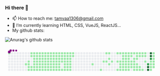 ### Hi there 👋

<!--
**owentr1369/owentr1369** is a ✨ _special_ ✨ repository because its `README.md` (this file) appears on your GitHub profile.

Here are some ideas to get you started:

- 🔭 I’m currently working on ...
- 🌱 I’m currently learning ...
- 👯 I’m looking to collaborate on ...
- 🤔 I’m looking for help with ...
- 💬 Ask me about ...
- 📫 How to reach me: ...
- 😄 Pronouns: ...
- ⚡ Fun fact: ...
-->
- 📫 How to reach me: tamvaa1306@gmail.com
- 🌱 I’m currently learning HTML, CSS, VueJS, ReactJS...
- My github stats:


![Anurag's github stats](https://github-readme-stats.vercel.app/api?username=owentr1369&theme=radical)

<svg viewBox="-16 -32 880 192" width="880" height="192" xmlns="http://www.w3.org/2000/svg"><desc>Generated with https://github.com/Platane/snk</desc><style>@keyframes c0{.28%{fill:var(--c1)}.3%,to{fill:var(--ce)}}@keyframes c1{30.02%{fill:var(--c1)}30.04%,to{fill:var(--ce)}}@keyframes c2{29.44%{fill:var(--c1)}29.46%,to{fill:var(--ce)}}@keyframes c3{29.14%{fill:var(--c1)}29.16%,to{fill:var(--ce)}}@keyframes c4{28.85%{fill:var(--c1)}28.87%,to{fill:var(--ce)}}@keyframes c5{30.89%{fill:var(--c1)}30.91%,to{fill:var(--ce)}}@keyframes c6{2.61%{fill:var(--c1)}2.63%,to{fill:var(--ce)}}@keyframes c7{11.65%{fill:var(--c1)}11.67%,to{fill:var(--ce)}}@keyframes c8{28.56%{fill:var(--c1)}28.58%,to{fill:var(--ce)}}@keyframes c9{31.19%{fill:var(--c1)}31.21%,to{fill:var(--ce)}}@keyframes ca{2.91%{fill:var(--c1)}2.93%,to{fill:var(--ce)}}@keyframes cb{11.36%{fill:var(--c1)}11.38%,to{fill:var(--ce)}}@keyframes cc{12.23%{fill:var(--c1)}12.25%,to{fill:var(--ce)}}@keyframes cd{20.11%{fill:var(--c1)}20.13%,to{fill:var(--ce)}}@keyframes ce{20.4%{fill:var(--c1)}20.42%,to{fill:var(--ce)}}@keyframes cf{28.27%{fill:var(--c1)}28.29%,to{fill:var(--ce)}}@keyframes cg{31.48%{fill:var(--c1)}31.5%,to{fill:var(--ce)}}@keyframes ch{3.2%{fill:var(--c1)}3.22%,to{fill:var(--ce)}}@keyframes ci{11.07%{fill:var(--c1)}11.09%,to{fill:var(--ce)}}@keyframes cj{12.53%{fill:var(--c1)}12.55%,to{fill:var(--ce)}}@keyframes ck{19.82%{fill:var(--c1)}19.84%,to{fill:var(--ce)}}@keyframes cl{20.69%{fill:var(--c1)}20.71%,to{fill:var(--ce)}}@keyframes cm{27.98%{fill:var(--c1)}28%,to{fill:var(--ce)}}@keyframes cn{31.77%{fill:var(--c1)}31.79%,to{fill:var(--ce)}}@keyframes co{3.49%{fill:var(--c1)}3.51%,to{fill:var(--ce)}}@keyframes cp{10.78%{fill:var(--c1)}10.8%,to{fill:var(--ce)}}@keyframes cq{12.82%{fill:var(--c1)}12.84%,to{fill:var(--ce)}}@keyframes cr{19.52%{fill:var(--c1)}19.54%,to{fill:var(--ce)}}@keyframes cs{20.98%{fill:var(--c1)}21%,to{fill:var(--ce)}}@keyframes ct{27.69%{fill:var(--c1)}27.71%,to{fill:var(--ce)}}@keyframes cu{32.06%{fill:var(--c1)}32.08%,to{fill:var(--ce)}}@keyframes cv{3.78%{fill:var(--c1)}3.8%,to{fill:var(--ce)}}@keyframes cw{10.49%{fill:var(--c1)}10.51%,to{fill:var(--ce)}}@keyframes cx{13.11%{fill:var(--c1)}13.13%,to{fill:var(--ce)}}@keyframes cy{19.23%{fill:var(--c1)}19.25%,to{fill:var(--ce)}}@keyframes cz{21.27%{fill:var(--c1)}21.29%,to{fill:var(--ce)}}@keyframes c10{27.4%{fill:var(--c1)}27.42%,to{fill:var(--ce)}}@keyframes c11{32.35%{fill:var(--c1)}32.37%,to{fill:var(--ce)}}@keyframes c12{4.07%{fill:var(--c1)}4.09%,to{fill:var(--ce)}}@keyframes c13{10.19%{fill:var(--c1)}10.21%,to{fill:var(--ce)}}@keyframes c14{13.4%{fill:var(--c1)}13.42%,to{fill:var(--ce)}}@keyframes c15{18.94%{fill:var(--c1)}18.96%,to{fill:var(--ce)}}@keyframes c16{21.56%{fill:var(--c1)}21.58%,to{fill:var(--ce)}}@keyframes c17{27.1%{fill:var(--c1)}27.12%,to{fill:var(--ce)}}@keyframes c18{32.64%{fill:var(--c1)}32.66%,to{fill:var(--ce)}}@keyframes c19{4.36%{fill:var(--c1)}4.38%,to{fill:var(--ce)}}@keyframes c1a{9.9%{fill:var(--c1)}9.92%,to{fill:var(--ce)}}@keyframes c1b{13.69%{fill:var(--c1)}13.71%,to{fill:var(--ce)}}@keyframes c1c{18.65%{fill:var(--c1)}18.67%,to{fill:var(--ce)}}@keyframes c1d{21.86%{fill:var(--c1)}21.88%,to{fill:var(--ce)}}@keyframes c1e{26.81%{fill:var(--c1)}26.83%,to{fill:var(--ce)}}@keyframes c1f{32.93%{fill:var(--c1)}32.95%,to{fill:var(--ce)}}@keyframes c1g{4.65%{fill:var(--c1)}4.67%,to{fill:var(--ce)}}@keyframes c1h{9.61%{fill:var(--c1)}9.63%,to{fill:var(--ce)}}@keyframes c1i{13.98%{fill:var(--c1)}14%,to{fill:var(--ce)}}@keyframes c1j{18.36%{fill:var(--c1)}18.38%,to{fill:var(--ce)}}@keyframes c1k{22.15%{fill:var(--c1)}22.17%,to{fill:var(--ce)}}@keyframes c1l{26.52%{fill:var(--c1)}26.54%,to{fill:var(--ce)}}@keyframes c1m{33.23%{fill:var(--c1)}33.25%,to{fill:var(--ce)}}@keyframes c1n{4.95%{fill:var(--c1)}4.97%,to{fill:var(--ce)}}@keyframes c1o{9.32%{fill:var(--c1)}9.34%,to{fill:var(--ce)}}@keyframes c1p{14.28%{fill:var(--c1)}14.3%,to{fill:var(--ce)}}@keyframes c1q{18.07%{fill:var(--c1)}18.09%,to{fill:var(--ce)}}@keyframes c1r{22.44%{fill:var(--c1)}22.46%,to{fill:var(--ce)}}@keyframes c1s{26.23%{fill:var(--c1)}26.25%,to{fill:var(--ce)}}@keyframes c1t{33.52%{fill:var(--c1)}33.54%,to{fill:var(--ce)}}@keyframes c1u{5.24%{fill:var(--c1)}5.26%,to{fill:var(--ce)}}@keyframes c1v{9.03%{fill:var(--c1)}9.05%,to{fill:var(--ce)}}@keyframes c1w{14.57%{fill:var(--c1)}14.59%,to{fill:var(--ce)}}@keyframes c1x{17.77%{fill:var(--c1)}17.79%,to{fill:var(--ce)}}@keyframes c1y{22.73%{fill:var(--c1)}22.75%,to{fill:var(--ce)}}@keyframes c1z{25.94%{fill:var(--c1)}25.96%,to{fill:var(--ce)}}@keyframes c20{33.81%{fill:var(--c1)}33.83%,to{fill:var(--ce)}}@keyframes c21{5.53%{fill:var(--c1)}5.55%,to{fill:var(--ce)}}@keyframes c22{8.74%{fill:var(--c1)}8.76%,to{fill:var(--ce)}}@keyframes c23{14.86%{fill:var(--c1)}14.88%,to{fill:var(--ce)}}@keyframes c24{17.48%{fill:var(--c1)}17.5%,to{fill:var(--ce)}}@keyframes c25{23.02%{fill:var(--c1)}23.04%,to{fill:var(--ce)}}@keyframes c26{25.65%{fill:var(--c1)}25.67%,to{fill:var(--ce)}}@keyframes c27{34.1%{fill:var(--c1)}34.12%,to{fill:var(--ce)}}@keyframes c28{5.82%{fill:var(--c1)}5.84%,to{fill:var(--ce)}}@keyframes c29{8.44%{fill:var(--c1)}8.46%,to{fill:var(--ce)}}@keyframes c2a{15.15%{fill:var(--c1)}15.17%,to{fill:var(--ce)}}@keyframes c2b{17.19%{fill:var(--c1)}17.21%,to{fill:var(--ce)}}@keyframes c2c{34.39%{fill:var(--c1)}34.41%,to{fill:var(--ce)}}@keyframes c2d{6.11%{fill:var(--c1)}6.13%,to{fill:var(--ce)}}@keyframes c2e{8.15%{fill:var(--c1)}8.17%,to{fill:var(--ce)}}@keyframes c2f{15.44%{fill:var(--c1)}15.46%,to{fill:var(--ce)}}@keyframes c2g{16.9%{fill:var(--c1)}16.92%,to{fill:var(--ce)}}@keyframes c2h{23.61%{fill:var(--c1)}23.63%,to{fill:var(--ce)}}@keyframes c2i{25.06%{fill:var(--c1)}25.08%,to{fill:var(--ce)}}@keyframes c2j{34.68%{fill:var(--c1)}34.7%,to{fill:var(--ce)}}@keyframes c2k{6.4%{fill:var(--c1)}6.42%,to{fill:var(--ce)}}@keyframes c2l{7.86%{fill:var(--c1)}7.88%,to{fill:var(--ce)}}@keyframes c2m{15.73%{fill:var(--c1)}15.75%,to{fill:var(--ce)}}@keyframes c2n{16.61%{fill:var(--c1)}16.63%,to{fill:var(--ce)}}@keyframes c2o{23.9%{fill:var(--c1)}23.92%,to{fill:var(--ce)}}@keyframes c2p{24.77%{fill:var(--c1)}24.79%,to{fill:var(--ce)}}@keyframes c2q{34.98%{fill:var(--c1)}35%,to{fill:var(--ce)}}@keyframes c2r{6.7%{fill:var(--c1)}6.72%,to{fill:var(--ce)}}@keyframes c2s{7.57%{fill:var(--c1)}7.59%,to{fill:var(--ce)}}@keyframes c2t{16.02%{fill:var(--c1)}16.04%,to{fill:var(--ce)}}@keyframes c2u{16.32%{fill:var(--c1)}16.34%,to{fill:var(--ce)}}@keyframes c2v{24.19%{fill:var(--c1)}24.21%,to{fill:var(--ce)}}@keyframes c2w{24.48%{fill:var(--c1)}24.5%,to{fill:var(--ce)}}@keyframes c2x{35.27%{fill:var(--c1)}35.29%,to{fill:var(--ce)}}@keyframes c2y{6.99%{fill:var(--c1)}7.01%,to{fill:var(--ce)}}@keyframes c2z{7.28%{fill:var(--c1)}7.3%,to{fill:var(--ce)}}@keyframes c30{38.18%{fill:var(--c1)}38.2%,to{fill:var(--ce)}}@keyframes c31{74.04%{fill:var(--c1)}74.06%,to{fill:var(--ce)}}@keyframes c32{39.64%{fill:var(--c1)}39.66%,to{fill:var(--ce)}}@keyframes c33{48.97%{fill:var(--c1)}48.99%,to{fill:var(--ce)}}@keyframes c34{39.93%{fill:var(--c1)}39.95%,to{fill:var(--ce)}}@keyframes c35{48.68%{fill:var(--c1)}48.7%,to{fill:var(--ce)}}@keyframes c36{49.84%{fill:var(--c1)}49.86%,to{fill:var(--ce)}}@keyframes c37{50.43%{fill:var(--c1)}50.45%,to{fill:var(--ce)}}@keyframes c38{40.51%{fill:var(--c1)}40.53%,to{fill:var(--ce)}}@keyframes c39{47.8%{fill:var(--c1)}47.82%,to{fill:var(--ce)}}@keyframes c3a{41.1%{fill:var(--c1)}41.12%,to{fill:var(--ce)}}@keyframes c3b{72.29%{fill:var(--c1)}72.31%,to{fill:var(--ce)}}@keyframes c3c{47.51%{fill:var(--c1)}47.53%,to{fill:var(--ce)}}@keyframes c3d{41.39%{fill:var(--c1)}41.41%,to{fill:var(--ce)}}@keyframes c3e{51.59%{fill:var(--c1)}51.61%,to{fill:var(--ce)}}@keyframes c3f{64.71%{fill:var(--c1)}64.73%,to{fill:var(--ce)}}@keyframes c3g{65%{fill:var(--c1)}65.02%,to{fill:var(--ce)}}@keyframes c3h{47.22%{fill:var(--c1)}47.24%,to{fill:var(--ce)}}@keyframes c3i{69.67%{fill:var(--c1)}69.69%,to{fill:var(--ce)}}@keyframes c3j{69.96%{fill:var(--c1)}69.98%,to{fill:var(--ce)}}@keyframes c3k{41.68%{fill:var(--c1)}41.7%,to{fill:var(--ce)}}@keyframes c3l{51.89%{fill:var(--c1)}51.91%,to{fill:var(--ce)}}@keyframes c3m{64.42%{fill:var(--c1)}64.44%,to{fill:var(--ce)}}@keyframes c3n{65.3%{fill:var(--c1)}65.32%,to{fill:var(--ce)}}@keyframes c3o{46.93%{fill:var(--c1)}46.95%,to{fill:var(--ce)}}@keyframes c3p{69.38%{fill:var(--c1)}69.4%,to{fill:var(--ce)}}@keyframes c3q{70.25%{fill:var(--c1)}70.27%,to{fill:var(--ce)}}@keyframes c3r{41.97%{fill:var(--c1)}41.99%,to{fill:var(--ce)}}@keyframes c3s{52.18%{fill:var(--c1)}52.2%,to{fill:var(--ce)}}@keyframes c3t{64.13%{fill:var(--c1)}64.15%,to{fill:var(--ce)}}@keyframes c3u{65.59%{fill:var(--c1)}65.61%,to{fill:var(--ce)}}@keyframes c3v{46.64%{fill:var(--c1)}46.66%,to{fill:var(--ce)}}@keyframes c3w{69.09%{fill:var(--c1)}69.11%,to{fill:var(--ce)}}@keyframes c3x{67.05%{fill:var(--c1)}67.07%,to{fill:var(--ce)}}@keyframes c3y{42.26%{fill:var(--c1)}42.28%,to{fill:var(--ce)}}@keyframes c3z{52.47%{fill:var(--c1)}52.49%,to{fill:var(--ce)}}@keyframes c40{63.84%{fill:var(--c1)}63.86%,to{fill:var(--ce)}}@keyframes c41{65.88%{fill:var(--c1)}65.9%,to{fill:var(--ce)}}@keyframes c42{46.35%{fill:var(--c1)}46.37%,to{fill:var(--ce)}}@keyframes c43{67.63%{fill:var(--c1)}67.65%,to{fill:var(--ce)}}@keyframes c44{42.56%{fill:var(--c1)}42.58%,to{fill:var(--ce)}}@keyframes c45{52.76%{fill:var(--c1)}52.78%,to{fill:var(--ce)}}@keyframes c46{63.55%{fill:var(--c1)}63.57%,to{fill:var(--ce)}}@keyframes c47{46.05%{fill:var(--c1)}46.07%,to{fill:var(--ce)}}@keyframes c48{43.14%{fill:var(--c1)}43.16%,to{fill:var(--ce)}}@keyframes c49{42.85%{fill:var(--c1)}42.87%,to{fill:var(--ce)}}@keyframes c4a{53.05%{fill:var(--c1)}53.07%,to{fill:var(--ce)}}@keyframes c4b{63.26%{fill:var(--c1)}63.28%,to{fill:var(--ce)}}@keyframes c4c{62.96%{fill:var(--c1)}62.98%,to{fill:var(--ce)}}@keyframes c4d{45.76%{fill:var(--c1)}45.78%,to{fill:var(--ce)}}@keyframes c4e{43.72%{fill:var(--c1)}43.74%,to{fill:var(--ce)}}@keyframes c4f{43.43%{fill:var(--c1)}43.45%,to{fill:var(--ce)}}@keyframes c4g{53.34%{fill:var(--c1)}53.36%,to{fill:var(--ce)}}@keyframes c4h{53.63%{fill:var(--c1)}53.65%,to{fill:var(--ce)}}@keyframes c4i{62.67%{fill:var(--c1)}62.69%,to{fill:var(--ce)}}@keyframes c4j{45.47%{fill:var(--c1)}45.49%,to{fill:var(--ce)}}@keyframes c4k{44.01%{fill:var(--c1)}44.03%,to{fill:var(--ce)}}@keyframes c4l{53.93%{fill:var(--c1)}53.95%,to{fill:var(--ce)}}@keyframes c4m{54.22%{fill:var(--c1)}54.24%,to{fill:var(--ce)}}@keyframes c4n{45.18%{fill:var(--c1)}45.2%,to{fill:var(--ce)}}@keyframes c4o{44.3%{fill:var(--c1)}44.32%,to{fill:var(--ce)}}@keyframes c4p{54.51%{fill:var(--c1)}54.53%,to{fill:var(--ce)}}@keyframes c4q{44.89%{fill:var(--c1)}44.91%,to{fill:var(--ce)}}@keyframes c4r{44.6%{fill:var(--c1)}44.62%,to{fill:var(--ce)}}@keyframes c4s{55.68%{fill:var(--c1)}55.7%,to{fill:var(--ce)}}@keyframes c4t{79.58%{fill:var(--c3)}79.6%,to{fill:var(--ce)}}@keyframes c4u{82.79%{fill:var(--c4)}82.81%,to{fill:var(--ce)}}@keyframes c4v{83.08%{fill:var(--c4)}83.1%,to{fill:var(--ce)}}@keyframes c4w{81.04%{fill:var(--c4)}81.06%,to{fill:var(--ce)}}@keyframes c4x{80.75%{fill:var(--c4)}80.77%,to{fill:var(--ce)}}@keyframes c4y{80.46%{fill:var(--c3)}80.48%,to{fill:var(--ce)}}@keyframes c4z{56.26%{fill:var(--c1)}56.28%,to{fill:var(--ce)}}@keyframes c50{59.47%{fill:var(--c1)}59.49%,to{fill:var(--ce)}}@keyframes c51{59.76%{fill:var(--c1)}59.78%,to{fill:var(--ce)}}@keyframes c52{60.63%{fill:var(--c1)}60.65%,to{fill:var(--ce)}}@keyframes c53{57.42%{fill:var(--c1)}57.44%,to{fill:var(--ce)}}@keyframes c54{57.13%{fill:var(--c1)}57.15%,to{fill:var(--ce)}}@keyframes c55{56.84%{fill:var(--c1)}56.86%,to{fill:var(--ce)}}@keyframes c56{56.55%{fill:var(--c1)}56.57%,to{fill:var(--ce)}}@keyframes c57{59.17%{fill:var(--c1)}59.19%,to{fill:var(--ce)}}@keyframes c58{60.05%{fill:var(--c1)}60.07%,to{fill:var(--ce)}}@keyframes u0{.28%{transform:scale(0,1)}.3%,2.61%,2.63%,2.91%{transform:scale(.01,1)}2.93%,3.2%,3.22%,3.49%{transform:scale(.02,1)}3.51%,3.78%,3.8%,4.07%{transform:scale(.03,1)}4.09%,4.36%,4.38%,4.65%{transform:scale(.04,1)}4.67%,4.95%,4.97%,5.24%{transform:scale(.05,1)}5.26%,5.53%{transform:scale(.06,1)}5.55%,5.82%,5.84%,6.11%{transform:scale(.07,1)}6.13%,6.4%,6.42%,6.7%{transform:scale(.08,1)}6.72%,6.99%,7.01%,7.28%{transform:scale(.09,1)}7.3%,7.57%,7.59%,7.86%{transform:scale(.1,1)}7.88%,8.15%,8.17%,8.44%{transform:scale(.11,1)}8.46%,8.74%{transform:scale(.12,1)}8.76%,9.03%,9.05%,9.32%{transform:scale(.13,1)}9.34%,9.61%,9.63%,9.9%{transform:scale(.14,1)}10.19%,10.21%,10.49%,9.92%{transform:scale(.15,1)}10.51%,10.78%,10.8%,11.07%{transform:scale(.16,1)}11.09%,11.36%,11.38%,11.65%{transform:scale(.17,1)}11.67%,12.23%{transform:scale(.18,1)}12.25%,12.53%,12.55%,12.82%{transform:scale(.19,1)}12.84%,13.11%,13.13%,13.4%{transform:scale(.2,1)}13.42%,13.69%,13.71%,13.98%{transform:scale(.21,1)}14%,14.28%,14.3%,14.57%{transform:scale(.22,1)}14.59%,14.86%,14.88%,15.15%{transform:scale(.23,1)}15.17%,15.44%{transform:scale(.24,1)}15.46%,15.73%,15.75%,16.02%{transform:scale(.25,1)}16.04%,16.32%,16.34%,16.61%{transform:scale(.26,1)}16.63%,16.9%,16.92%,17.19%{transform:scale(.27,1)}17.21%,17.48%,17.5%,17.77%{transform:scale(.28,1)}17.79%,18.07%{transform:scale(.29,1)}18.09%,18.36%,18.38%,18.65%{transform:scale(.3,1)}18.67%,18.94%,18.96%,19.23%{transform:scale(.31,1)}19.25%,19.52%,19.54%,19.82%{transform:scale(.32,1)}19.84%,20.11%,20.13%,20.4%{transform:scale(.33,1)}20.42%,20.69%,20.71%,20.98%{transform:scale(.34,1)}21%,21.27%{transform:scale(.35,1)}21.29%,21.56%,21.58%,21.86%{transform:scale(.36,1)}21.88%,22.15%,22.17%,22.44%{transform:scale(.37,1)}22.46%,22.73%,22.75%,23.02%{transform:scale(.38,1)}23.04%,23.61%,23.63%,23.9%{transform:scale(.39,1)}23.92%,24.19%,24.21%,24.48%{transform:scale(.4,1)}24.5%,24.77%{transform:scale(.41,1)}24.79%,25.06%,25.08%,25.65%{transform:scale(.42,1)}25.67%,25.94%,25.96%,26.23%{transform:scale(.43,1)}26.25%,26.52%,26.54%,26.81%{transform:scale(.44,1)}26.83%,27.1%,27.12%,27.4%{transform:scale(.45,1)}27.42%,27.69%,27.71%,27.98%{transform:scale(.46,1)}28%,28.27%{transform:scale(.47,1)}28.29%,28.56%,28.58%,28.85%{transform:scale(.48,1)}28.87%,29.14%,29.16%,29.44%{transform:scale(.49,1)}29.46%,30.02%,30.04%,30.89%{transform:scale(.5,1)}30.91%,31.19%,31.21%,31.48%{transform:scale(.51,1)}31.5%,31.77%,31.79%,32.06%{transform:scale(.52,1)}32.08%,32.35%{transform:scale(.53,1)}32.37%,32.64%,32.66%,32.93%{transform:scale(.54,1)}32.95%,33.23%,33.25%,33.52%{transform:scale(.55,1)}33.54%,33.81%,33.83%,34.1%{transform:scale(.56,1)}34.12%,34.39%,34.41%,34.68%{transform:scale(.57,1)}34.7%,34.98%,35%,35.27%{transform:scale(.58,1)}35.29%,38.18%{transform:scale(.59,1)}38.2%,39.64%,39.66%,39.93%{transform:scale(.6,1)}39.95%,40.51%,40.53%,41.1%{transform:scale(.61,1)}41.12%,41.39%,41.41%,41.68%{transform:scale(.62,1)}41.7%,41.97%,41.99%,42.26%{transform:scale(.63,1)}42.28%,42.56%,42.58%,42.85%{transform:scale(.64,1)}42.87%,43.14%{transform:scale(.65,1)}43.16%,43.43%,43.45%,43.72%{transform:scale(.66,1)}43.74%,44.01%,44.03%,44.3%{transform:scale(.67,1)}44.32%,44.6%,44.62%,44.89%{transform:scale(.68,1)}44.91%,45.18%,45.2%,45.47%{transform:scale(.69,1)}45.49%,45.76%,45.78%,46.05%{transform:scale(.7,1)}46.07%,46.35%{transform:scale(.71,1)}46.37%,46.64%,46.66%,46.93%{transform:scale(.72,1)}46.95%,47.22%,47.24%,47.51%{transform:scale(.73,1)}47.53%,47.8%,47.82%,48.68%{transform:scale(.74,1)}48.7%,48.97%,48.99%,49.84%{transform:scale(.75,1)}49.86%,50.43%{transform:scale(.76,1)}50.45%,51.59%,51.61%,51.89%{transform:scale(.77,1)}51.91%,52.18%,52.2%,52.47%{transform:scale(.78,1)}52.49%,52.76%,52.78%,53.05%{transform:scale(.79,1)}53.07%,53.34%,53.36%,53.63%{transform:scale(.8,1)}53.65%,53.93%,53.95%,54.22%{transform:scale(.81,1)}54.24%,54.51%{transform:scale(.82,1)}54.53%,55.68%,55.7%,56.26%{transform:scale(.83,1)}56.28%,56.55%,56.57%,56.84%{transform:scale(.84,1)}56.86%,57.13%,57.15%,57.42%{transform:scale(.85,1)}57.44%,59.17%,59.19%,59.47%{transform:scale(.86,1)}59.49%,59.76%,59.78%,60.05%{transform:scale(.87,1)}60.07%,60.63%{transform:scale(.88,1)}60.65%,62.67%,62.69%,62.96%{transform:scale(.89,1)}62.98%,63.26%,63.28%,63.55%{transform:scale(.9,1)}63.57%,63.84%,63.86%,64.13%{transform:scale(.91,1)}64.15%,64.42%,64.44%,64.71%{transform:scale(.92,1)}64.73%,65%,65.02%,65.3%{transform:scale(.93,1)}65.32%,65.59%{transform:scale(.94,1)}65.61%,65.88%,65.9%,67.05%{transform:scale(.95,1)}67.07%,67.63%,67.65%,69.09%{transform:scale(.96,1)}69.11%,69.38%,69.4%,69.67%{transform:scale(.97,1)}69.69%,69.96%,69.98%,70.25%{transform:scale(.98,1)}70.27%,72.29%,72.31%,74.04%{transform:scale(.99,1)}74.06%,to{transform:scale(1,1)}}@keyframes u1{79.58%{transform:scale(0,1)}79.6%,80.46%{transform:scale(.5,1)}80.48%,to{transform:scale(1,1)}}@keyframes u2{80.75%{transform:scale(0,1)}80.77%,81.04%{transform:scale(.25,1)}81.06%,82.79%{transform:scale(.5,1)}82.81%,83.08%{transform:scale(.75,1)}83.1%,to{transform:scale(1,1)}}@keyframes s0{0%,99.71%{transform:translate(0,-16px)}.29%{transform:translate(0,0)}7%{transform:translate(368px,0)}7.29%{transform:translate(368px,16px)}11.66%{transform:translate(128px,16px)}11.95%,96.5%{transform:translate(128px,32px)}16.03%{transform:translate(352px,32px)}16.33%{transform:translate(352px,48px)}20.12%{transform:translate(144px,48px)}20.41%{transform:translate(144px,64px)}24.2%{transform:translate(352px,64px)}24.49%{transform:translate(352px,80px)}28.86%{transform:translate(112px,80px)}29.45%{transform:translate(112px,48px)}29.74%{transform:translate(96px,48px)}30.03%{transform:translate(96px,64px)}30.32%{transform:translate(112px,64px)}30.9%{transform:translate(112px,96px)}37.61%{transform:translate(480px,96px)}38.19%{transform:translate(480px,64px)}39.36%{transform:translate(544px,64px)}39.65%{transform:translate(544px,48px)}42.86%{transform:translate(720px,48px)}43.15%{transform:translate(720px,32px)}43.44%{transform:translate(736px,32px)}43.73%{transform:translate(736px,16px)}44.61%{transform:translate(784px,16px)}44.9%{transform:translate(784px,0)}48.98%{transform:translate(560px,0)}49.27%{transform:translate(560px,16px)}49.56%{transform:translate(576px,16px)}50.44%{transform:translate(576px,64px)}53.35%{transform:translate(736px,64px)}53.64%{transform:translate(736px,80px)}53.94%{transform:translate(752px,80px)}54.23%{transform:translate(752px,96px)}54.81%,61.81%{transform:translate(784px,96px)}55.69%{transform:translate(784px,48px)}56.56%{transform:translate(832px,48px)}57.43%{transform:translate(832px,0)}57.73%{transform:translate(848px,0)}58.02%{transform:translate(848px,16px)}58.31%{transform:translate(832px,16px)}59.18%{transform:translate(832px,64px)}59.48%,79.88%{transform:translate(816px,64px)}59.77%{transform:translate(816px,80px)}60.06%{transform:translate(832px,80px)}60.35%{transform:translate(832px,96px)}60.64%{transform:translate(816px,96px)}60.93%{transform:translate(816px,112px)}61.52%{transform:translate(784px,112px)}62.97%{transform:translate(720px,96px)}63.27%{transform:translate(720px,80px)}64.72%{transform:translate(640px,80px)}65.01%{transform:translate(640px,96px)}65.89%{transform:translate(688px,96px)}67.06%{transform:translate(688px,32px)}67.35%{transform:translate(704px,32px)}67.64%{transform:translate(704px,16px)}67.93%{transform:translate(720px,16px)}68.22%{transform:translate(720px,0)}68.8%{transform:translate(688px,0)}69.1%{transform:translate(688px,16px)}69.68%{transform:translate(656px,16px)}69.97%{transform:translate(656px,32px)}70.26%{transform:translate(672px,32px)}70.55%{transform:translate(672px,48px)}71.43%{transform:translate(624px,48px)}72.3%{transform:translate(624px,96px)}74.05%{transform:translate(528px,96px)}74.34%{transform:translate(528px,80px)}79.01%{transform:translate(784px,80px)}79.3%{transform:translate(784px,64px)}81.05%{transform:translate(816px,0)}81.34%{transform:translate(800px,0)}83.09%{transform:translate(800px,96px)}93%{transform:translate(256px,96px)}93.29%{transform:translate(256px,80px)}93.59%{transform:translate(240px,80px)}93.88%{transform:translate(240px,64px)}95.92%{transform:translate(128px,64px)}97.38%{transform:translate(80px,32px)}97.96%{transform:translate(80px,0)}98.54%{transform:translate(48px,0)}98.83%{transform:translate(48px,-16px)}}@keyframes s1{0%,99.71%{transform:translate(16px,-16px)}.29%{transform:translate(0,-16px)}.58%{transform:translate(0,0)}7.29%{transform:translate(368px,0)}7.58%{transform:translate(368px,16px)}11.95%{transform:translate(128px,16px)}12.24%,96.79%{transform:translate(128px,32px)}16.33%{transform:translate(352px,32px)}16.62%{transform:translate(352px,48px)}20.41%{transform:translate(144px,48px)}20.7%{transform:translate(144px,64px)}24.49%{transform:translate(352px,64px)}24.78%{transform:translate(352px,80px)}29.15%{transform:translate(112px,80px)}29.74%{transform:translate(112px,48px)}30.03%{transform:translate(96px,48px)}30.32%{transform:translate(96px,64px)}30.61%{transform:translate(112px,64px)}31.2%{transform:translate(112px,96px)}37.9%{transform:translate(480px,96px)}38.48%{transform:translate(480px,64px)}39.65%{transform:translate(544px,64px)}39.94%{transform:translate(544px,48px)}43.15%{transform:translate(720px,48px)}43.44%{transform:translate(720px,32px)}43.73%{transform:translate(736px,32px)}44.02%{transform:translate(736px,16px)}44.9%{transform:translate(784px,16px)}45.19%{transform:translate(784px,0)}49.27%{transform:translate(560px,0)}49.56%{transform:translate(560px,16px)}49.85%{transform:translate(576px,16px)}50.73%{transform:translate(576px,64px)}53.64%{transform:translate(736px,64px)}53.94%{transform:translate(736px,80px)}54.23%{transform:translate(752px,80px)}54.52%{transform:translate(752px,96px)}55.1%,62.1%{transform:translate(784px,96px)}55.98%{transform:translate(784px,48px)}56.85%{transform:translate(832px,48px)}57.73%{transform:translate(832px,0)}58.02%{transform:translate(848px,0)}58.31%{transform:translate(848px,16px)}58.6%{transform:translate(832px,16px)}59.48%{transform:translate(832px,64px)}59.77%,80.17%{transform:translate(816px,64px)}60.06%{transform:translate(816px,80px)}60.35%{transform:translate(832px,80px)}60.64%{transform:translate(832px,96px)}60.93%{transform:translate(816px,96px)}61.22%{transform:translate(816px,112px)}61.81%{transform:translate(784px,112px)}63.27%{transform:translate(720px,96px)}63.56%{transform:translate(720px,80px)}65.01%{transform:translate(640px,80px)}65.31%{transform:translate(640px,96px)}66.18%{transform:translate(688px,96px)}67.35%{transform:translate(688px,32px)}67.64%{transform:translate(704px,32px)}67.93%{transform:translate(704px,16px)}68.22%{transform:translate(720px,16px)}68.51%{transform:translate(720px,0)}69.1%{transform:translate(688px,0)}69.39%{transform:translate(688px,16px)}69.97%{transform:translate(656px,16px)}70.26%{transform:translate(656px,32px)}70.55%{transform:translate(672px,32px)}70.85%{transform:translate(672px,48px)}71.72%{transform:translate(624px,48px)}72.59%{transform:translate(624px,96px)}74.34%{transform:translate(528px,96px)}74.64%{transform:translate(528px,80px)}79.3%{transform:translate(784px,80px)}79.59%{transform:translate(784px,64px)}81.34%{transform:translate(816px,0)}81.63%{transform:translate(800px,0)}83.38%{transform:translate(800px,96px)}93.29%{transform:translate(256px,96px)}93.59%{transform:translate(256px,80px)}93.88%{transform:translate(240px,80px)}94.17%{transform:translate(240px,64px)}96.21%{transform:translate(128px,64px)}97.67%{transform:translate(80px,32px)}98.25%{transform:translate(80px,0)}98.83%{transform:translate(48px,0)}99.13%{transform:translate(48px,-16px)}}@keyframes s2{0%,99.71%{transform:translate(32px,-16px)}.58%{transform:translate(0,-16px)}.87%{transform:translate(0,0)}7.58%{transform:translate(368px,0)}7.87%{transform:translate(368px,16px)}12.24%{transform:translate(128px,16px)}12.54%,97.08%{transform:translate(128px,32px)}16.62%{transform:translate(352px,32px)}16.91%{transform:translate(352px,48px)}20.7%{transform:translate(144px,48px)}20.99%{transform:translate(144px,64px)}24.78%{transform:translate(352px,64px)}25.07%{transform:translate(352px,80px)}29.45%{transform:translate(112px,80px)}30.03%{transform:translate(112px,48px)}30.32%{transform:translate(96px,48px)}30.61%{transform:translate(96px,64px)}30.9%{transform:translate(112px,64px)}31.49%{transform:translate(112px,96px)}38.19%{transform:translate(480px,96px)}38.78%{transform:translate(480px,64px)}39.94%{transform:translate(544px,64px)}40.23%{transform:translate(544px,48px)}43.44%{transform:translate(720px,48px)}43.73%{transform:translate(720px,32px)}44.02%{transform:translate(736px,32px)}44.31%{transform:translate(736px,16px)}45.19%{transform:translate(784px,16px)}45.48%{transform:translate(784px,0)}49.56%{transform:translate(560px,0)}49.85%{transform:translate(560px,16px)}50.15%{transform:translate(576px,16px)}51.02%{transform:translate(576px,64px)}53.94%{transform:translate(736px,64px)}54.23%{transform:translate(736px,80px)}54.52%{transform:translate(752px,80px)}54.81%{transform:translate(752px,96px)}55.39%,62.39%{transform:translate(784px,96px)}56.27%{transform:translate(784px,48px)}57.14%{transform:translate(832px,48px)}58.02%{transform:translate(832px,0)}58.31%{transform:translate(848px,0)}58.6%{transform:translate(848px,16px)}58.89%{transform:translate(832px,16px)}59.77%{transform:translate(832px,64px)}60.06%,80.47%{transform:translate(816px,64px)}60.35%{transform:translate(816px,80px)}60.64%{transform:translate(832px,80px)}60.93%{transform:translate(832px,96px)}61.22%{transform:translate(816px,96px)}61.52%{transform:translate(816px,112px)}62.1%{transform:translate(784px,112px)}63.56%{transform:translate(720px,96px)}63.85%{transform:translate(720px,80px)}65.31%{transform:translate(640px,80px)}65.6%{transform:translate(640px,96px)}66.47%{transform:translate(688px,96px)}67.64%{transform:translate(688px,32px)}67.93%{transform:translate(704px,32px)}68.22%{transform:translate(704px,16px)}68.51%{transform:translate(720px,16px)}68.8%{transform:translate(720px,0)}69.39%{transform:translate(688px,0)}69.68%{transform:translate(688px,16px)}70.26%{transform:translate(656px,16px)}70.55%{transform:translate(656px,32px)}70.85%{transform:translate(672px,32px)}71.14%{transform:translate(672px,48px)}72.01%{transform:translate(624px,48px)}72.89%{transform:translate(624px,96px)}74.64%{transform:translate(528px,96px)}74.93%{transform:translate(528px,80px)}79.59%{transform:translate(784px,80px)}79.88%{transform:translate(784px,64px)}81.63%{transform:translate(816px,0)}81.92%{transform:translate(800px,0)}83.67%{transform:translate(800px,96px)}93.59%{transform:translate(256px,96px)}93.88%{transform:translate(256px,80px)}94.17%{transform:translate(240px,80px)}94.46%{transform:translate(240px,64px)}96.5%{transform:translate(128px,64px)}97.96%{transform:translate(80px,32px)}98.54%{transform:translate(80px,0)}99.13%{transform:translate(48px,0)}99.42%{transform:translate(48px,-16px)}}@keyframes s3{0%,99.71%{transform:translate(48px,-16px)}.87%{transform:translate(0,-16px)}1.17%{transform:translate(0,0)}7.87%{transform:translate(368px,0)}8.16%{transform:translate(368px,16px)}12.54%{transform:translate(128px,16px)}12.83%,97.38%{transform:translate(128px,32px)}16.91%{transform:translate(352px,32px)}17.2%{transform:translate(352px,48px)}20.99%{transform:translate(144px,48px)}21.28%{transform:translate(144px,64px)}25.07%{transform:translate(352px,64px)}25.36%{transform:translate(352px,80px)}29.74%{transform:translate(112px,80px)}30.32%{transform:translate(112px,48px)}30.61%{transform:translate(96px,48px)}30.9%{transform:translate(96px,64px)}31.2%{transform:translate(112px,64px)}31.78%{transform:translate(112px,96px)}38.48%{transform:translate(480px,96px)}39.07%{transform:translate(480px,64px)}40.23%{transform:translate(544px,64px)}40.52%{transform:translate(544px,48px)}43.73%{transform:translate(720px,48px)}44.02%{transform:translate(720px,32px)}44.31%{transform:translate(736px,32px)}44.61%{transform:translate(736px,16px)}45.48%{transform:translate(784px,16px)}45.77%{transform:translate(784px,0)}49.85%{transform:translate(560px,0)}50.15%{transform:translate(560px,16px)}50.44%{transform:translate(576px,16px)}51.31%{transform:translate(576px,64px)}54.23%{transform:translate(736px,64px)}54.52%{transform:translate(736px,80px)}54.81%{transform:translate(752px,80px)}55.1%{transform:translate(752px,96px)}55.69%,62.68%{transform:translate(784px,96px)}56.56%{transform:translate(784px,48px)}57.43%{transform:translate(832px,48px)}58.31%{transform:translate(832px,0)}58.6%{transform:translate(848px,0)}58.89%{transform:translate(848px,16px)}59.18%{transform:translate(832px,16px)}60.06%{transform:translate(832px,64px)}60.35%,80.76%{transform:translate(816px,64px)}60.64%{transform:translate(816px,80px)}60.93%{transform:translate(832px,80px)}61.22%{transform:translate(832px,96px)}61.52%{transform:translate(816px,96px)}61.81%{transform:translate(816px,112px)}62.39%{transform:translate(784px,112px)}63.85%{transform:translate(720px,96px)}64.14%{transform:translate(720px,80px)}65.6%{transform:translate(640px,80px)}65.89%{transform:translate(640px,96px)}66.76%{transform:translate(688px,96px)}67.93%{transform:translate(688px,32px)}68.22%{transform:translate(704px,32px)}68.51%{transform:translate(704px,16px)}68.8%{transform:translate(720px,16px)}69.1%{transform:translate(720px,0)}69.68%{transform:translate(688px,0)}69.97%{transform:translate(688px,16px)}70.55%{transform:translate(656px,16px)}70.85%{transform:translate(656px,32px)}71.14%{transform:translate(672px,32px)}71.43%{transform:translate(672px,48px)}72.3%{transform:translate(624px,48px)}73.18%{transform:translate(624px,96px)}74.93%{transform:translate(528px,96px)}75.22%{transform:translate(528px,80px)}79.88%{transform:translate(784px,80px)}80.17%{transform:translate(784px,64px)}81.92%{transform:translate(816px,0)}82.22%{transform:translate(800px,0)}83.97%{transform:translate(800px,96px)}93.88%{transform:translate(256px,96px)}94.17%{transform:translate(256px,80px)}94.46%{transform:translate(240px,80px)}94.75%{transform:translate(240px,64px)}96.79%{transform:translate(128px,64px)}98.25%{transform:translate(80px,32px)}98.83%{transform:translate(80px,0)}99.42%{transform:translate(48px,0)}}:root{--cb:#1b1f230a;--cs:purple;--ce:#ebedf0;--c0:#ebedf0;--c1:#9be9a8;--c2:#40c463;--c3:#30a14e;--c4:#216e39}@media (prefers-color-scheme:dark){:root{--cb:#1b1f230a;--cs:purple;--ce:#161b22;--c1:#01311f;--c2:#034525;--c3:#0f6d31;--c4:#00c647}}.c{shape-rendering:geometricPrecision;fill:var(--ce);stroke-width:1px;stroke:var(--cb);animation:none 34300ms linear infinite}.c.c0,.c.c1{fill:var(--c1);animation-name:c0}.c.c1{animation-name:c1}.c.c2,.c.c3,.c.c4{fill:var(--c1);animation-name:c2}.c.c3,.c.c4{animation-name:c3}.c.c4{animation-name:c4}.c.c5,.c.c6,.c.c7{fill:var(--c1);animation-name:c5}.c.c6,.c.c7{animation-name:c6}.c.c7{animation-name:c7}.c.c8,.c.c9,.c.ca{fill:var(--c1);animation-name:c8}.c.c9,.c.ca{animation-name:c9}.c.ca{animation-name:ca}.c.cb,.c.cc,.c.cd{fill:var(--c1);animation-name:cb}.c.cc,.c.cd{animation-name:cc}.c.cd{animation-name:cd}.c.ce,.c.cf,.c.cg{fill:var(--c1);animation-name:ce}.c.cf,.c.cg{animation-name:cf}.c.cg{animation-name:cg}.c.ch,.c.ci,.c.cj{fill:var(--c1);animation-name:ch}.c.ci,.c.cj{animation-name:ci}.c.cj{animation-name:cj}.c.ck,.c.cl,.c.cm{fill:var(--c1);animation-name:ck}.c.cl,.c.cm{animation-name:cl}.c.cm{animation-name:cm}.c.cn,.c.co,.c.cp{fill:var(--c1);animation-name:cn}.c.co,.c.cp{animation-name:co}.c.cp{animation-name:cp}.c.cq,.c.cr,.c.cs{fill:var(--c1);animation-name:cq}.c.cr,.c.cs{animation-name:cr}.c.cs{animation-name:cs}.c.ct,.c.cu,.c.cv{fill:var(--c1);animation-name:ct}.c.cu,.c.cv{animation-name:cu}.c.cv{animation-name:cv}.c.cw,.c.cx,.c.cy{fill:var(--c1);animation-name:cw}.c.cx,.c.cy{animation-name:cx}.c.cy{animation-name:cy}.c.c10,.c.c11,.c.cz{fill:var(--c1);animation-name:cz}.c.c10,.c.c11{animation-name:c10}.c.c11{animation-name:c11}.c.c12,.c.c13,.c.c14{fill:var(--c1);animation-name:c12}.c.c13,.c.c14{animation-name:c13}.c.c14{animation-name:c14}.c.c15,.c.c16,.c.c17{fill:var(--c1);animation-name:c15}.c.c16,.c.c17{animation-name:c16}.c.c17{animation-name:c17}.c.c18,.c.c19,.c.c1a{fill:var(--c1);animation-name:c18}.c.c19,.c.c1a{animation-name:c19}.c.c1a{animation-name:c1a}.c.c1b,.c.c1c,.c.c1d{fill:var(--c1);animation-name:c1b}.c.c1c,.c.c1d{animation-name:c1c}.c.c1d{animation-name:c1d}.c.c1e,.c.c1f,.c.c1g{fill:var(--c1);animation-name:c1e}.c.c1f,.c.c1g{animation-name:c1f}.c.c1g{animation-name:c1g}.c.c1h,.c.c1i,.c.c1j{fill:var(--c1);animation-name:c1h}.c.c1i,.c.c1j{animation-name:c1i}.c.c1j{animation-name:c1j}.c.c1k,.c.c1l,.c.c1m{fill:var(--c1);animation-name:c1k}.c.c1l,.c.c1m{animation-name:c1l}.c.c1m{animation-name:c1m}.c.c1n,.c.c1o,.c.c1p{fill:var(--c1);animation-name:c1n}.c.c1o,.c.c1p{animation-name:c1o}.c.c1p{animation-name:c1p}.c.c1q,.c.c1r,.c.c1s{fill:var(--c1);animation-name:c1q}.c.c1r,.c.c1s{animation-name:c1r}.c.c1s{animation-name:c1s}.c.c1t,.c.c1u,.c.c1v{fill:var(--c1);animation-name:c1t}.c.c1u,.c.c1v{animation-name:c1u}.c.c1v{animation-name:c1v}.c.c1w,.c.c1x,.c.c1y{fill:var(--c1);animation-name:c1w}.c.c1x,.c.c1y{animation-name:c1x}.c.c1y{animation-name:c1y}.c.c1z,.c.c20,.c.c21{fill:var(--c1);animation-name:c1z}.c.c20,.c.c21{animation-name:c20}.c.c21{animation-name:c21}.c.c22,.c.c23,.c.c24{fill:var(--c1);animation-name:c22}.c.c23,.c.c24{animation-name:c23}.c.c24{animation-name:c24}.c.c25,.c.c26,.c.c27{fill:var(--c1);animation-name:c25}.c.c26,.c.c27{animation-name:c26}.c.c27{animation-name:c27}.c.c28,.c.c29,.c.c2a{fill:var(--c1);animation-name:c28}.c.c29,.c.c2a{animation-name:c29}.c.c2a{animation-name:c2a}.c.c2b,.c.c2c,.c.c2d{fill:var(--c1);animation-name:c2b}.c.c2c,.c.c2d{animation-name:c2c}.c.c2d{animation-name:c2d}.c.c2e,.c.c2f,.c.c2g{fill:var(--c1);animation-name:c2e}.c.c2f,.c.c2g{animation-name:c2f}.c.c2g{animation-name:c2g}.c.c2h,.c.c2i,.c.c2j{fill:var(--c1);animation-name:c2h}.c.c2i,.c.c2j{animation-name:c2i}.c.c2j{animation-name:c2j}.c.c2k,.c.c2l,.c.c2m{fill:var(--c1);animation-name:c2k}.c.c2l,.c.c2m{animation-name:c2l}.c.c2m{animation-name:c2m}.c.c2n,.c.c2o,.c.c2p{fill:var(--c1);animation-name:c2n}.c.c2o,.c.c2p{animation-name:c2o}.c.c2p{animation-name:c2p}.c.c2q,.c.c2r,.c.c2s{fill:var(--c1);animation-name:c2q}.c.c2r,.c.c2s{animation-name:c2r}.c.c2s{animation-name:c2s}.c.c2t,.c.c2u,.c.c2v{fill:var(--c1);animation-name:c2t}.c.c2u,.c.c2v{animation-name:c2u}.c.c2v{animation-name:c2v}.c.c2w,.c.c2x,.c.c2y{fill:var(--c1);animation-name:c2w}.c.c2x,.c.c2y{animation-name:c2x}.c.c2y{animation-name:c2y}.c.c2z,.c.c30,.c.c31{fill:var(--c1);animation-name:c2z}.c.c30,.c.c31{animation-name:c30}.c.c31{animation-name:c31}.c.c32,.c.c33,.c.c34{fill:var(--c1);animation-name:c32}.c.c33,.c.c34{animation-name:c33}.c.c34{animation-name:c34}.c.c35,.c.c36,.c.c37{fill:var(--c1);animation-name:c35}.c.c36,.c.c37{animation-name:c36}.c.c37{animation-name:c37}.c.c38,.c.c39,.c.c3a{fill:var(--c1);animation-name:c38}.c.c39,.c.c3a{animation-name:c39}.c.c3a{animation-name:c3a}.c.c3b,.c.c3c,.c.c3d{fill:var(--c1);animation-name:c3b}.c.c3c,.c.c3d{animation-name:c3c}.c.c3d{animation-name:c3d}.c.c3e,.c.c3f,.c.c3g{fill:var(--c1);animation-name:c3e}.c.c3f,.c.c3g{animation-name:c3f}.c.c3g{animation-name:c3g}.c.c3h,.c.c3i,.c.c3j{fill:var(--c1);animation-name:c3h}.c.c3i,.c.c3j{animation-name:c3i}.c.c3j{animation-name:c3j}.c.c3k,.c.c3l,.c.c3m{fill:var(--c1);animation-name:c3k}.c.c3l,.c.c3m{animation-name:c3l}.c.c3m{animation-name:c3m}.c.c3n,.c.c3o,.c.c3p{fill:var(--c1);animation-name:c3n}.c.c3o,.c.c3p{animation-name:c3o}.c.c3p{animation-name:c3p}.c.c3q,.c.c3r,.c.c3s{fill:var(--c1);animation-name:c3q}.c.c3r,.c.c3s{animation-name:c3r}.c.c3s{animation-name:c3s}.c.c3t,.c.c3u,.c.c3v{fill:var(--c1);animation-name:c3t}.c.c3u,.c.c3v{animation-name:c3u}.c.c3v{animation-name:c3v}.c.c3w,.c.c3x,.c.c3y{fill:var(--c1);animation-name:c3w}.c.c3x,.c.c3y{animation-name:c3x}.c.c3y{animation-name:c3y}.c.c3z,.c.c40,.c.c41{fill:var(--c1);animation-name:c3z}.c.c40,.c.c41{animation-name:c40}.c.c41{animation-name:c41}.c.c42,.c.c43,.c.c44{fill:var(--c1);animation-name:c42}.c.c43,.c.c44{animation-name:c43}.c.c44{animation-name:c44}.c.c45,.c.c46,.c.c47{fill:var(--c1);animation-name:c45}.c.c46,.c.c47{animation-name:c46}.c.c47{animation-name:c47}.c.c48,.c.c49,.c.c4a{fill:var(--c1);animation-name:c48}.c.c49,.c.c4a{animation-name:c49}.c.c4a{animation-name:c4a}.c.c4b,.c.c4c,.c.c4d{fill:var(--c1);animation-name:c4b}.c.c4c,.c.c4d{animation-name:c4c}.c.c4d{animation-name:c4d}.c.c4e,.c.c4f,.c.c4g{fill:var(--c1);animation-name:c4e}.c.c4f,.c.c4g{animation-name:c4f}.c.c4g{animation-name:c4g}.c.c4h,.c.c4i,.c.c4j{fill:var(--c1);animation-name:c4h}.c.c4i,.c.c4j{animation-name:c4i}.c.c4j{animation-name:c4j}.c.c4k,.c.c4l,.c.c4m{fill:var(--c1);animation-name:c4k}.c.c4l,.c.c4m{animation-name:c4l}.c.c4m{animation-name:c4m}.c.c4n,.c.c4o,.c.c4p{fill:var(--c1);animation-name:c4n}.c.c4o,.c.c4p{animation-name:c4o}.c.c4p{animation-name:c4p}.c.c4q,.c.c4r,.c.c4s{fill:var(--c1);animation-name:c4q}.c.c4r,.c.c4s{animation-name:c4r}.c.c4s{animation-name:c4s}.c.c4t{fill:var(--c3);animation-name:c4t}.c.c4u{fill:var(--c4);animation-name:c4u}.c.c4v,.c.c4w,.c.c4x{fill:var(--c4);animation-name:c4v}.c.c4w,.c.c4x{animation-name:c4w}.c.c4x{animation-name:c4x}.c.c4y{fill:var(--c3);animation-name:c4y}.c.c4z{fill:var(--c1);animation-name:c4z}.c.c50,.c.c51,.c.c52{fill:var(--c1);animation-name:c50}.c.c51,.c.c52{animation-name:c51}.c.c52{animation-name:c52}.c.c53,.c.c54,.c.c55{fill:var(--c1);animation-name:c53}.c.c54,.c.c55{animation-name:c54}.c.c55{animation-name:c55}.c.c56,.c.c57,.c.c58{fill:var(--c1);animation-name:c56}.c.c57,.c.c58{animation-name:c57}.c.c58{animation-name:c58}.s,.u{animation:none linear 34300ms infinite}.u,.u.u0{transform-origin:0 0}.u{transform:scale(0,1)}.u.u0{fill:var(--c1);animation-name:u0}.u.u1{fill:var(--c3);animation-name:u1;transform-origin:821.1px 0}.u.u2{fill:var(--c4);animation-name:u2;transform-origin:830.1px 0}.s{shape-rendering:geometricPrecision;fill:var(--cs)}.s.s0{transform:translate(0,-16px);animation-name:s0}.s.s1{transform:translate(16px,-16px);animation-name:s1}.s.s2{transform:translate(32px,-16px);animation-name:s2}.s.s3{transform:translate(48px,-16px);animation-name:s3}</style><rect class="c c0" x="2" y="2" rx="2" ry="2" width="12" height="12"/><rect class="c" x="2" y="18" rx="2" ry="2" width="12" height="12"/><rect class="c" x="2" y="34" rx="2" ry="2" width="12" height="12"/><rect class="c" x="2" y="50" rx="2" ry="2" width="12" height="12"/><rect class="c" x="2" y="66" rx="2" ry="2" width="12" height="12"/><rect class="c" x="2" y="82" rx="2" ry="2" width="12" height="12"/><rect class="c" x="2" y="98" rx="2" ry="2" width="12" height="12"/><rect class="c" x="18" y="2" rx="2" ry="2" width="12" height="12"/><rect class="c" x="18" y="18" rx="2" ry="2" width="12" height="12"/><rect class="c" x="18" y="34" rx="2" ry="2" width="12" height="12"/><rect class="c" x="18" y="50" rx="2" ry="2" width="12" height="12"/><rect class="c" x="18" y="66" rx="2" ry="2" width="12" height="12"/><rect class="c" x="18" y="82" rx="2" ry="2" width="12" height="12"/><rect class="c" x="18" y="98" rx="2" ry="2" width="12" height="12"/><rect class="c" x="34" y="2" rx="2" ry="2" width="12" height="12"/><rect class="c" x="34" y="18" rx="2" ry="2" width="12" height="12"/><rect class="c" x="34" y="34" rx="2" ry="2" width="12" height="12"/><rect class="c" x="34" y="50" rx="2" ry="2" width="12" height="12"/><rect class="c" x="34" y="66" rx="2" ry="2" width="12" height="12"/><rect class="c" x="34" y="82" rx="2" ry="2" width="12" height="12"/><rect class="c" x="34" y="98" rx="2" ry="2" width="12" height="12"/><rect class="c" x="50" y="2" rx="2" ry="2" width="12" height="12"/><rect class="c" x="50" y="18" rx="2" ry="2" width="12" height="12"/><rect class="c" x="50" y="34" rx="2" ry="2" width="12" height="12"/><rect class="c" x="50" y="50" rx="2" ry="2" width="12" height="12"/><rect class="c" x="50" y="66" rx="2" ry="2" width="12" height="12"/><rect class="c" x="50" y="82" rx="2" ry="2" width="12" height="12"/><rect class="c" x="50" y="98" rx="2" ry="2" width="12" height="12"/><rect class="c" x="66" y="2" rx="2" ry="2" width="12" height="12"/><rect class="c" x="66" y="18" rx="2" ry="2" width="12" height="12"/><rect class="c" x="66" y="34" rx="2" ry="2" width="12" height="12"/><rect class="c" x="66" y="50" rx="2" ry="2" width="12" height="12"/><rect class="c" x="66" y="66" rx="2" ry="2" width="12" height="12"/><rect class="c" x="66" y="82" rx="2" ry="2" width="12" height="12"/><rect class="c" x="66" y="98" rx="2" ry="2" width="12" height="12"/><rect class="c" x="82" y="2" rx="2" ry="2" width="12" height="12"/><rect class="c" x="82" y="18" rx="2" ry="2" width="12" height="12"/><rect class="c" x="82" y="34" rx="2" ry="2" width="12" height="12"/><rect class="c" x="82" y="50" rx="2" ry="2" width="12" height="12"/><rect class="c" x="82" y="66" rx="2" ry="2" width="12" height="12"/><rect class="c" x="82" y="82" rx="2" ry="2" width="12" height="12"/><rect class="c" x="82" y="98" rx="2" ry="2" width="12" height="12"/><rect class="c" x="98" y="2" rx="2" ry="2" width="12" height="12"/><rect class="c" x="98" y="18" rx="2" ry="2" width="12" height="12"/><rect class="c" x="98" y="34" rx="2" ry="2" width="12" height="12"/><rect class="c" x="98" y="50" rx="2" ry="2" width="12" height="12"/><rect class="c c1" x="98" y="66" rx="2" ry="2" width="12" height="12"/><rect class="c" x="98" y="82" rx="2" ry="2" width="12" height="12"/><rect class="c" x="98" y="98" rx="2" ry="2" width="12" height="12"/><rect class="c" x="114" y="2" rx="2" ry="2" width="12" height="12"/><rect class="c" x="114" y="18" rx="2" ry="2" width="12" height="12"/><rect class="c" x="114" y="34" rx="2" ry="2" width="12" height="12"/><rect class="c c2" x="114" y="50" rx="2" ry="2" width="12" height="12"/><rect class="c c3" x="114" y="66" rx="2" ry="2" width="12" height="12"/><rect class="c c4" x="114" y="82" rx="2" ry="2" width="12" height="12"/><rect class="c c5" x="114" y="98" rx="2" ry="2" width="12" height="12"/><rect class="c c6" x="130" y="2" rx="2" ry="2" width="12" height="12"/><rect class="c c7" x="130" y="18" rx="2" ry="2" width="12" height="12"/><rect class="c" x="130" y="34" rx="2" ry="2" width="12" height="12"/><rect class="c" x="130" y="50" rx="2" ry="2" width="12" height="12"/><rect class="c" x="130" y="66" rx="2" ry="2" width="12" height="12"/><rect class="c c8" x="130" y="82" rx="2" ry="2" width="12" height="12"/><rect class="c c9" x="130" y="98" rx="2" ry="2" width="12" height="12"/><rect class="c ca" x="146" y="2" rx="2" ry="2" width="12" height="12"/><rect class="c cb" x="146" y="18" rx="2" ry="2" width="12" height="12"/><rect class="c cc" x="146" y="34" rx="2" ry="2" width="12" height="12"/><rect class="c cd" x="146" y="50" rx="2" ry="2" width="12" height="12"/><rect class="c ce" x="146" y="66" rx="2" ry="2" width="12" height="12"/><rect class="c cf" x="146" y="82" rx="2" ry="2" width="12" height="12"/><rect class="c cg" x="146" y="98" rx="2" ry="2" width="12" height="12"/><rect class="c ch" x="162" y="2" rx="2" ry="2" width="12" height="12"/><rect class="c ci" x="162" y="18" rx="2" ry="2" width="12" height="12"/><rect class="c cj" x="162" y="34" rx="2" ry="2" width="12" height="12"/><rect class="c ck" x="162" y="50" rx="2" ry="2" width="12" height="12"/><rect class="c cl" x="162" y="66" rx="2" ry="2" width="12" height="12"/><rect class="c cm" x="162" y="82" rx="2" ry="2" width="12" height="12"/><rect class="c cn" x="162" y="98" rx="2" ry="2" width="12" height="12"/><rect class="c co" x="178" y="2" rx="2" ry="2" width="12" height="12"/><rect class="c cp" x="178" y="18" rx="2" ry="2" width="12" height="12"/><rect class="c cq" x="178" y="34" rx="2" ry="2" width="12" height="12"/><rect class="c cr" x="178" y="50" rx="2" ry="2" width="12" height="12"/><rect class="c cs" x="178" y="66" rx="2" ry="2" width="12" height="12"/><rect class="c ct" x="178" y="82" rx="2" ry="2" width="12" height="12"/><rect class="c cu" x="178" y="98" rx="2" ry="2" width="12" height="12"/><rect class="c cv" x="194" y="2" rx="2" ry="2" width="12" height="12"/><rect class="c cw" x="194" y="18" rx="2" ry="2" width="12" height="12"/><rect class="c cx" x="194" y="34" rx="2" ry="2" width="12" height="12"/><rect class="c cy" x="194" y="50" rx="2" ry="2" width="12" height="12"/><rect class="c cz" x="194" y="66" rx="2" ry="2" width="12" height="12"/><rect class="c c10" x="194" y="82" rx="2" ry="2" width="12" height="12"/><rect class="c c11" x="194" y="98" rx="2" ry="2" width="12" height="12"/><rect class="c c12" x="210" y="2" rx="2" ry="2" width="12" height="12"/><rect class="c c13" x="210" y="18" rx="2" ry="2" width="12" height="12"/><rect class="c c14" x="210" y="34" rx="2" ry="2" width="12" height="12"/><rect class="c c15" x="210" y="50" rx="2" ry="2" width="12" height="12"/><rect class="c c16" x="210" y="66" rx="2" ry="2" width="12" height="12"/><rect class="c c17" x="210" y="82" rx="2" ry="2" width="12" height="12"/><rect class="c c18" x="210" y="98" rx="2" ry="2" width="12" height="12"/><rect class="c c19" x="226" y="2" rx="2" ry="2" width="12" height="12"/><rect class="c c1a" x="226" y="18" rx="2" ry="2" width="12" height="12"/><rect class="c c1b" x="226" y="34" rx="2" ry="2" width="12" height="12"/><rect class="c c1c" x="226" y="50" rx="2" ry="2" width="12" height="12"/><rect class="c c1d" x="226" y="66" rx="2" ry="2" width="12" height="12"/><rect class="c c1e" x="226" y="82" rx="2" ry="2" width="12" height="12"/><rect class="c c1f" x="226" y="98" rx="2" ry="2" width="12" height="12"/><rect class="c c1g" x="242" y="2" rx="2" ry="2" width="12" height="12"/><rect class="c c1h" x="242" y="18" rx="2" ry="2" width="12" height="12"/><rect class="c c1i" x="242" y="34" rx="2" ry="2" width="12" height="12"/><rect class="c c1j" x="242" y="50" rx="2" ry="2" width="12" height="12"/><rect class="c c1k" x="242" y="66" rx="2" ry="2" width="12" height="12"/><rect class="c c1l" x="242" y="82" rx="2" ry="2" width="12" height="12"/><rect class="c c1m" x="242" y="98" rx="2" ry="2" width="12" height="12"/><rect class="c c1n" x="258" y="2" rx="2" ry="2" width="12" height="12"/><rect class="c c1o" x="258" y="18" rx="2" ry="2" width="12" height="12"/><rect class="c c1p" x="258" y="34" rx="2" ry="2" width="12" height="12"/><rect class="c c1q" x="258" y="50" rx="2" ry="2" width="12" height="12"/><rect class="c c1r" x="258" y="66" rx="2" ry="2" width="12" height="12"/><rect class="c c1s" x="258" y="82" rx="2" ry="2" width="12" height="12"/><rect class="c c1t" x="258" y="98" rx="2" ry="2" width="12" height="12"/><rect class="c c1u" x="274" y="2" rx="2" ry="2" width="12" height="12"/><rect class="c c1v" x="274" y="18" rx="2" ry="2" width="12" height="12"/><rect class="c c1w" x="274" y="34" rx="2" ry="2" width="12" height="12"/><rect class="c c1x" x="274" y="50" rx="2" ry="2" width="12" height="12"/><rect class="c c1y" x="274" y="66" rx="2" ry="2" width="12" height="12"/><rect class="c c1z" x="274" y="82" rx="2" ry="2" width="12" height="12"/><rect class="c c20" x="274" y="98" rx="2" ry="2" width="12" height="12"/><rect class="c c21" x="290" y="2" rx="2" ry="2" width="12" height="12"/><rect class="c c22" x="290" y="18" rx="2" ry="2" width="12" height="12"/><rect class="c c23" x="290" y="34" rx="2" ry="2" width="12" height="12"/><rect class="c c24" x="290" y="50" rx="2" ry="2" width="12" height="12"/><rect class="c c25" x="290" y="66" rx="2" ry="2" width="12" height="12"/><rect class="c c26" x="290" y="82" rx="2" ry="2" width="12" height="12"/><rect class="c c27" x="290" y="98" rx="2" ry="2" width="12" height="12"/><rect class="c c28" x="306" y="2" rx="2" ry="2" width="12" height="12"/><rect class="c c29" x="306" y="18" rx="2" ry="2" width="12" height="12"/><rect class="c c2a" x="306" y="34" rx="2" ry="2" width="12" height="12"/><rect class="c c2b" x="306" y="50" rx="2" ry="2" width="12" height="12"/><rect class="c" x="306" y="66" rx="2" ry="2" width="12" height="12"/><rect class="c" x="306" y="82" rx="2" ry="2" width="12" height="12"/><rect class="c c2c" x="306" y="98" rx="2" ry="2" width="12" height="12"/><rect class="c c2d" x="322" y="2" rx="2" ry="2" width="12" height="12"/><rect class="c c2e" x="322" y="18" rx="2" ry="2" width="12" height="12"/><rect class="c c2f" x="322" y="34" rx="2" ry="2" width="12" height="12"/><rect class="c c2g" x="322" y="50" rx="2" ry="2" width="12" height="12"/><rect class="c c2h" x="322" y="66" rx="2" ry="2" width="12" height="12"/><rect class="c c2i" x="322" y="82" rx="2" ry="2" width="12" height="12"/><rect class="c c2j" x="322" y="98" rx="2" ry="2" width="12" height="12"/><rect class="c c2k" x="338" y="2" rx="2" ry="2" width="12" height="12"/><rect class="c c2l" x="338" y="18" rx="2" ry="2" width="12" height="12"/><rect class="c c2m" x="338" y="34" rx="2" ry="2" width="12" height="12"/><rect class="c c2n" x="338" y="50" rx="2" ry="2" width="12" height="12"/><rect class="c c2o" x="338" y="66" rx="2" ry="2" width="12" height="12"/><rect class="c c2p" x="338" y="82" rx="2" ry="2" width="12" height="12"/><rect class="c c2q" x="338" y="98" rx="2" ry="2" width="12" height="12"/><rect class="c c2r" x="354" y="2" rx="2" ry="2" width="12" height="12"/><rect class="c c2s" x="354" y="18" rx="2" ry="2" width="12" height="12"/><rect class="c c2t" x="354" y="34" rx="2" ry="2" width="12" height="12"/><rect class="c c2u" x="354" y="50" rx="2" ry="2" width="12" height="12"/><rect class="c c2v" x="354" y="66" rx="2" ry="2" width="12" height="12"/><rect class="c c2w" x="354" y="82" rx="2" ry="2" width="12" height="12"/><rect class="c c2x" x="354" y="98" rx="2" ry="2" width="12" height="12"/><rect class="c c2y" x="370" y="2" rx="2" ry="2" width="12" height="12"/><rect class="c c2z" x="370" y="18" rx="2" ry="2" width="12" height="12"/><rect class="c" x="370" y="34" rx="2" ry="2" width="12" height="12"/><rect class="c" x="370" y="50" rx="2" ry="2" width="12" height="12"/><rect class="c" x="370" y="66" rx="2" ry="2" width="12" height="12"/><rect class="c" x="370" y="82" rx="2" ry="2" width="12" height="12"/><rect class="c" x="370" y="98" rx="2" ry="2" width="12" height="12"/><rect class="c" x="386" y="2" rx="2" ry="2" width="12" height="12"/><rect class="c" x="386" y="18" rx="2" ry="2" width="12" height="12"/><rect class="c" x="386" y="34" rx="2" ry="2" width="12" height="12"/><rect class="c" x="386" y="50" rx="2" ry="2" width="12" height="12"/><rect class="c" x="386" y="66" rx="2" ry="2" width="12" height="12"/><rect class="c" x="386" y="82" rx="2" ry="2" width="12" height="12"/><rect class="c" x="386" y="98" rx="2" ry="2" width="12" height="12"/><rect class="c" x="402" y="2" rx="2" ry="2" width="12" height="12"/><rect class="c" x="402" y="18" rx="2" ry="2" width="12" height="12"/><rect class="c" x="402" y="34" rx="2" ry="2" width="12" height="12"/><rect class="c" x="402" y="50" rx="2" ry="2" width="12" height="12"/><rect class="c" x="402" y="66" rx="2" ry="2" width="12" height="12"/><rect class="c" x="402" y="82" rx="2" ry="2" width="12" height="12"/><rect class="c" x="402" y="98" rx="2" ry="2" width="12" height="12"/><rect class="c" x="418" y="2" rx="2" ry="2" width="12" height="12"/><rect class="c" x="418" y="18" rx="2" ry="2" width="12" height="12"/><rect class="c" x="418" y="34" rx="2" ry="2" width="12" height="12"/><rect class="c" x="418" y="50" rx="2" ry="2" width="12" height="12"/><rect class="c" x="418" y="66" rx="2" ry="2" width="12" height="12"/><rect class="c" x="418" y="82" rx="2" ry="2" width="12" height="12"/><rect class="c" x="418" y="98" rx="2" ry="2" width="12" height="12"/><rect class="c" x="434" y="2" rx="2" ry="2" width="12" height="12"/><rect class="c" x="434" y="18" rx="2" ry="2" width="12" height="12"/><rect class="c" x="434" y="34" rx="2" ry="2" width="12" height="12"/><rect class="c" x="434" y="50" rx="2" ry="2" width="12" height="12"/><rect class="c" x="434" y="66" rx="2" ry="2" width="12" height="12"/><rect class="c" x="434" y="82" rx="2" ry="2" width="12" height="12"/><rect class="c" x="434" y="98" rx="2" ry="2" width="12" height="12"/><rect class="c" x="450" y="2" rx="2" ry="2" width="12" height="12"/><rect class="c" x="450" y="18" rx="2" ry="2" width="12" height="12"/><rect class="c" x="450" y="34" rx="2" ry="2" width="12" height="12"/><rect class="c" x="450" y="50" rx="2" ry="2" width="12" height="12"/><rect class="c" x="450" y="66" rx="2" ry="2" width="12" height="12"/><rect class="c" x="450" y="82" rx="2" ry="2" width="12" height="12"/><rect class="c" x="450" y="98" rx="2" ry="2" width="12" height="12"/><rect class="c" x="466" y="2" rx="2" ry="2" width="12" height="12"/><rect class="c" x="466" y="18" rx="2" ry="2" width="12" height="12"/><rect class="c" x="466" y="34" rx="2" ry="2" width="12" height="12"/><rect class="c" x="466" y="50" rx="2" ry="2" width="12" height="12"/><rect class="c" x="466" y="66" rx="2" ry="2" width="12" height="12"/><rect class="c" x="466" y="82" rx="2" ry="2" width="12" height="12"/><rect class="c" x="466" y="98" rx="2" ry="2" width="12" height="12"/><rect class="c" x="482" y="2" rx="2" ry="2" width="12" height="12"/><rect class="c" x="482" y="18" rx="2" ry="2" width="12" height="12"/><rect class="c" x="482" y="34" rx="2" ry="2" width="12" height="12"/><rect class="c" x="482" y="50" rx="2" ry="2" width="12" height="12"/><rect class="c c30" x="482" y="66" rx="2" ry="2" width="12" height="12"/><rect class="c" x="482" y="82" rx="2" ry="2" width="12" height="12"/><rect class="c" x="482" y="98" rx="2" ry="2" width="12" height="12"/><rect class="c" x="498" y="2" rx="2" ry="2" width="12" height="12"/><rect class="c" x="498" y="18" rx="2" ry="2" width="12" height="12"/><rect class="c" x="498" y="34" rx="2" ry="2" width="12" height="12"/><rect class="c" x="498" y="50" rx="2" ry="2" width="12" height="12"/><rect class="c" x="498" y="66" rx="2" ry="2" width="12" height="12"/><rect class="c" x="498" y="82" rx="2" ry="2" width="12" height="12"/><rect class="c" x="498" y="98" rx="2" ry="2" width="12" height="12"/><rect class="c" x="514" y="2" rx="2" ry="2" width="12" height="12"/><rect class="c" x="514" y="18" rx="2" ry="2" width="12" height="12"/><rect class="c" x="514" y="34" rx="2" ry="2" width="12" height="12"/><rect class="c" x="514" y="50" rx="2" ry="2" width="12" height="12"/><rect class="c" x="514" y="66" rx="2" ry="2" width="12" height="12"/><rect class="c" x="514" y="82" rx="2" ry="2" width="12" height="12"/><rect class="c" x="514" y="98" rx="2" ry="2" width="12" height="12"/><rect class="c" x="530" y="2" rx="2" ry="2" width="12" height="12"/><rect class="c" x="530" y="18" rx="2" ry="2" width="12" height="12"/><rect class="c" x="530" y="34" rx="2" ry="2" width="12" height="12"/><rect class="c" x="530" y="50" rx="2" ry="2" width="12" height="12"/><rect class="c" x="530" y="66" rx="2" ry="2" width="12" height="12"/><rect class="c" x="530" y="82" rx="2" ry="2" width="12" height="12"/><rect class="c c31" x="530" y="98" rx="2" ry="2" width="12" height="12"/><rect class="c" x="546" y="2" rx="2" ry="2" width="12" height="12"/><rect class="c" x="546" y="18" rx="2" ry="2" width="12" height="12"/><rect class="c" x="546" y="34" rx="2" ry="2" width="12" height="12"/><rect class="c c32" x="546" y="50" rx="2" ry="2" width="12" height="12"/><rect class="c" x="546" y="66" rx="2" ry="2" width="12" height="12"/><rect class="c" x="546" y="82" rx="2" ry="2" width="12" height="12"/><rect class="c" x="546" y="98" rx="2" ry="2" width="12" height="12"/><rect class="c c33" x="562" y="2" rx="2" ry="2" width="12" height="12"/><rect class="c" x="562" y="18" rx="2" ry="2" width="12" height="12"/><rect class="c" x="562" y="34" rx="2" ry="2" width="12" height="12"/><rect class="c c34" x="562" y="50" rx="2" ry="2" width="12" height="12"/><rect class="c" x="562" y="66" rx="2" ry="2" width="12" height="12"/><rect class="c" x="562" y="82" rx="2" ry="2" width="12" height="12"/><rect class="c" x="562" y="98" rx="2" ry="2" width="12" height="12"/><rect class="c c35" x="578" y="2" rx="2" ry="2" width="12" height="12"/><rect class="c" x="578" y="18" rx="2" ry="2" width="12" height="12"/><rect class="c c36" x="578" y="34" rx="2" ry="2" width="12" height="12"/><rect class="c" x="578" y="50" rx="2" ry="2" width="12" height="12"/><rect class="c c37" x="578" y="66" rx="2" ry="2" width="12" height="12"/><rect class="c" x="578" y="82" rx="2" ry="2" width="12" height="12"/><rect class="c" x="578" y="98" rx="2" ry="2" width="12" height="12"/><rect class="c" x="594" y="2" rx="2" ry="2" width="12" height="12"/><rect class="c" x="594" y="18" rx="2" ry="2" width="12" height="12"/><rect class="c" x="594" y="34" rx="2" ry="2" width="12" height="12"/><rect class="c c38" x="594" y="50" rx="2" ry="2" width="12" height="12"/><rect class="c" x="594" y="66" rx="2" ry="2" width="12" height="12"/><rect class="c" x="594" y="82" rx="2" ry="2" width="12" height="12"/><rect class="c" x="594" y="98" rx="2" ry="2" width="12" height="12"/><rect class="c" x="610" y="2" rx="2" ry="2" width="12" height="12"/><rect class="c" x="610" y="18" rx="2" ry="2" width="12" height="12"/><rect class="c" x="610" y="34" rx="2" ry="2" width="12" height="12"/><rect class="c" x="610" y="50" rx="2" ry="2" width="12" height="12"/><rect class="c" x="610" y="66" rx="2" ry="2" width="12" height="12"/><rect class="c" x="610" y="82" rx="2" ry="2" width="12" height="12"/><rect class="c" x="610" y="98" rx="2" ry="2" width="12" height="12"/><rect class="c c39" x="626" y="2" rx="2" ry="2" width="12" height="12"/><rect class="c" x="626" y="18" rx="2" ry="2" width="12" height="12"/><rect class="c" x="626" y="34" rx="2" ry="2" width="12" height="12"/><rect class="c c3a" x="626" y="50" rx="2" ry="2" width="12" height="12"/><rect class="c" x="626" y="66" rx="2" ry="2" width="12" height="12"/><rect class="c" x="626" y="82" rx="2" ry="2" width="12" height="12"/><rect class="c c3b" x="626" y="98" rx="2" ry="2" width="12" height="12"/><rect class="c c3c" x="642" y="2" rx="2" ry="2" width="12" height="12"/><rect class="c" x="642" y="18" rx="2" ry="2" width="12" height="12"/><rect class="c" x="642" y="34" rx="2" ry="2" width="12" height="12"/><rect class="c c3d" x="642" y="50" rx="2" ry="2" width="12" height="12"/><rect class="c c3e" x="642" y="66" rx="2" ry="2" width="12" height="12"/><rect class="c c3f" x="642" y="82" rx="2" ry="2" width="12" height="12"/><rect class="c c3g" x="642" y="98" rx="2" ry="2" width="12" height="12"/><rect class="c c3h" x="658" y="2" rx="2" ry="2" width="12" height="12"/><rect class="c c3i" x="658" y="18" rx="2" ry="2" width="12" height="12"/><rect class="c c3j" x="658" y="34" rx="2" ry="2" width="12" height="12"/><rect class="c c3k" x="658" y="50" rx="2" ry="2" width="12" height="12"/><rect class="c c3l" x="658" y="66" rx="2" ry="2" width="12" height="12"/><rect class="c c3m" x="658" y="82" rx="2" ry="2" width="12" height="12"/><rect class="c c3n" x="658" y="98" rx="2" ry="2" width="12" height="12"/><rect class="c c3o" x="674" y="2" rx="2" ry="2" width="12" height="12"/><rect class="c c3p" x="674" y="18" rx="2" ry="2" width="12" height="12"/><rect class="c c3q" x="674" y="34" rx="2" ry="2" width="12" height="12"/><rect class="c c3r" x="674" y="50" rx="2" ry="2" width="12" height="12"/><rect class="c c3s" x="674" y="66" rx="2" ry="2" width="12" height="12"/><rect class="c c3t" x="674" y="82" rx="2" ry="2" width="12" height="12"/><rect class="c c3u" x="674" y="98" rx="2" ry="2" width="12" height="12"/><rect class="c c3v" x="690" y="2" rx="2" ry="2" width="12" height="12"/><rect class="c c3w" x="690" y="18" rx="2" ry="2" width="12" height="12"/><rect class="c c3x" x="690" y="34" rx="2" ry="2" width="12" height="12"/><rect class="c c3y" x="690" y="50" rx="2" ry="2" width="12" height="12"/><rect class="c c3z" x="690" y="66" rx="2" ry="2" width="12" height="12"/><rect class="c c40" x="690" y="82" rx="2" ry="2" width="12" height="12"/><rect class="c c41" x="690" y="98" rx="2" ry="2" width="12" height="12"/><rect class="c c42" x="706" y="2" rx="2" ry="2" width="12" height="12"/><rect class="c c43" x="706" y="18" rx="2" ry="2" width="12" height="12"/><rect class="c" x="706" y="34" rx="2" ry="2" width="12" height="12"/><rect class="c c44" x="706" y="50" rx="2" ry="2" width="12" height="12"/><rect class="c c45" x="706" y="66" rx="2" ry="2" width="12" height="12"/><rect class="c c46" x="706" y="82" rx="2" ry="2" width="12" height="12"/><rect class="c" x="706" y="98" rx="2" ry="2" width="12" height="12"/><rect class="c c47" x="722" y="2" rx="2" ry="2" width="12" height="12"/><rect class="c" x="722" y="18" rx="2" ry="2" width="12" height="12"/><rect class="c c48" x="722" y="34" rx="2" ry="2" width="12" height="12"/><rect class="c c49" x="722" y="50" rx="2" ry="2" width="12" height="12"/><rect class="c c4a" x="722" y="66" rx="2" ry="2" width="12" height="12"/><rect class="c c4b" x="722" y="82" rx="2" ry="2" width="12" height="12"/><rect class="c c4c" x="722" y="98" rx="2" ry="2" width="12" height="12"/><rect class="c c4d" x="738" y="2" rx="2" ry="2" width="12" height="12"/><rect class="c c4e" x="738" y="18" rx="2" ry="2" width="12" height="12"/><rect class="c c4f" x="738" y="34" rx="2" ry="2" width="12" height="12"/><rect class="c" x="738" y="50" rx="2" ry="2" width="12" height="12"/><rect class="c c4g" x="738" y="66" rx="2" ry="2" width="12" height="12"/><rect class="c c4h" x="738" y="82" rx="2" ry="2" width="12" height="12"/><rect class="c c4i" x="738" y="98" rx="2" ry="2" width="12" height="12"/><rect class="c c4j" x="754" y="2" rx="2" ry="2" width="12" height="12"/><rect class="c c4k" x="754" y="18" rx="2" ry="2" width="12" height="12"/><rect class="c" x="754" y="34" rx="2" ry="2" width="12" height="12"/><rect class="c" x="754" y="50" rx="2" ry="2" width="12" height="12"/><rect class="c" x="754" y="66" rx="2" ry="2" width="12" height="12"/><rect class="c c4l" x="754" y="82" rx="2" ry="2" width="12" height="12"/><rect class="c c4m" x="754" y="98" rx="2" ry="2" width="12" height="12"/><rect class="c c4n" x="770" y="2" rx="2" ry="2" width="12" height="12"/><rect class="c c4o" x="770" y="18" rx="2" ry="2" width="12" height="12"/><rect class="c" x="770" y="34" rx="2" ry="2" width="12" height="12"/><rect class="c" x="770" y="50" rx="2" ry="2" width="12" height="12"/><rect class="c" x="770" y="66" rx="2" ry="2" width="12" height="12"/><rect class="c" x="770" y="82" rx="2" ry="2" width="12" height="12"/><rect class="c c4p" x="770" y="98" rx="2" ry="2" width="12" height="12"/><rect class="c c4q" x="786" y="2" rx="2" ry="2" width="12" height="12"/><rect class="c c4r" x="786" y="18" rx="2" ry="2" width="12" height="12"/><rect class="c" x="786" y="34" rx="2" ry="2" width="12" height="12"/><rect class="c c4s" x="786" y="50" rx="2" ry="2" width="12" height="12"/><rect class="c" x="786" y="66" rx="2" ry="2" width="12" height="12"/><rect class="c" x="786" y="82" rx="2" ry="2" width="12" height="12"/><rect class="c" x="786" y="98" rx="2" ry="2" width="12" height="12"/><rect class="c" x="802" y="2" rx="2" ry="2" width="12" height="12"/><rect class="c" x="802" y="18" rx="2" ry="2" width="12" height="12"/><rect class="c" x="802" y="34" rx="2" ry="2" width="12" height="12"/><rect class="c" x="802" y="50" rx="2" ry="2" width="12" height="12"/><rect class="c c4t" x="802" y="66" rx="2" ry="2" width="12" height="12"/><rect class="c c4u" x="802" y="82" rx="2" ry="2" width="12" height="12"/><rect class="c c4v" x="802" y="98" rx="2" ry="2" width="12" height="12"/><rect class="c c4w" x="818" y="2" rx="2" ry="2" width="12" height="12"/><rect class="c c4x" x="818" y="18" rx="2" ry="2" width="12" height="12"/><rect class="c c4y" x="818" y="34" rx="2" ry="2" width="12" height="12"/><rect class="c c4z" x="818" y="50" rx="2" ry="2" width="12" height="12"/><rect class="c c50" x="818" y="66" rx="2" ry="2" width="12" height="12"/><rect class="c c51" x="818" y="82" rx="2" ry="2" width="12" height="12"/><rect class="c c52" x="818" y="98" rx="2" ry="2" width="12" height="12"/><rect class="c c53" x="834" y="2" rx="2" ry="2" width="12" height="12"/><rect class="c c54" x="834" y="18" rx="2" ry="2" width="12" height="12"/><rect class="c c55" x="834" y="34" rx="2" ry="2" width="12" height="12"/><rect class="c c56" x="834" y="50" rx="2" ry="2" width="12" height="12"/><rect class="c c57" x="834" y="66" rx="2" ry="2" width="12" height="12"/><rect class="c c58" x="834" y="82" rx="2" ry="2" width="12" height="12"/><rect class="u u0" height="12" width="821.7" x="0.0" y="144"/><rect class="u u1" height="12" width="9.6" x="821.1" y="144"/><rect class="u u2" height="12" width="18.5" x="830.1" y="144"/><rect class="s s0" x="0.8" y="0.8" width="14.4" height="14.4" rx="4.5" ry="4.5"/><rect class="s s1" x="1.8" y="1.8" width="12.3" height="12.3" rx="4.1" ry="4.1"/><rect class="s s2" x="2.6" y="2.6" width="10.8" height="10.8" rx="3.6" ry="3.6"/><rect class="s s3" x="3.0" y="3.0" width="9.9" height="9.9" rx="3.3" ry="3.3"/></svg>
